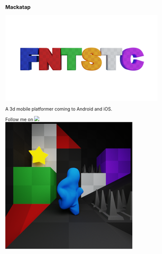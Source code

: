 ### Mackatap
![FNTSTC logo](FNTSTC_small_nb.png)

A 3d mobile platformer coming to Android and iOS.<br/>

Follow me on [<img src="http://i.imgur.com/wWzX9uB.png">](http://www.twitter.com/mackatap)
<br/>
![FNTSTC icon](icon_scene.png)

